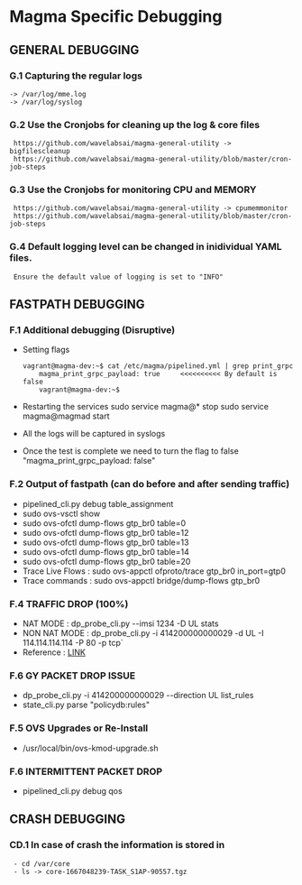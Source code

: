 # Magma Specific Debugging

## GENERAL DEBUGGING
### G.1 Capturing the regular logs
    -> /var/log/mme.log
    -> /var/log/syslog

### G.2 Use the Cronjobs for cleaning up the log & core files
     https://github.com/wavelabsai/magma-general-utility -> bigfilescleanup
     https://github.com/wavelabsai/magma-general-utility/blob/master/cron-job-steps
     
### G.3 Use the Cronjobs for monitoring CPU and MEMORY
     https://github.com/wavelabsai/magma-general-utility -> cpumemmonitor 
     https://github.com/wavelabsai/magma-general-utility/blob/master/cron-job-steps

### G.4 Default logging level can be changed in inidividual YAML files.
     Ensure the default value of logging is set to "INFO"

## FASTPATH DEBUGGING
### F.1 Additional debugging (Disruptive)
   - Setting flags
      ```
      vagrant@magma-dev:~$ cat /etc/magma/pipelined.yml | grep print_grpc
          magma_print_grpc_payload: true     <<<<<<<<<< By default is false
          vagrant@magma-dev:~$
       ```

   - Restarting the services
        sudo service magma@* stop
        sudo service magma@magmad start
      
   - All the logs will be captured in syslogs
      
   - Once the test is complete we need to turn the flag to false "magma_print_grpc_payload: false"
    
### F.2 Output of fastpath (can do before and after sending traffic)
   - pipelined_cli.py  debug table_assignment
   - sudo ovs-vsctl show
   - sudo ovs-ofctl dump-flows gtp_br0 table=0
   - sudo ovs-ofctl dump-flows gtp_br0 table=12
   - sudo ovs-ofctl dump-flows gtp_br0 table=13
   - sudo ovs-ofctl dump-flows gtp_br0 table=14
   - sudo ovs-ofctl dump-flows gtp_br0 table=20
   - Trace Live Flows :
        sudo ovs-appctl ofproto/trace gtp_br0 in_port=gtp0
   - Trace commands :
        sudo ovs-appctl bridge/dump-flows gtp_br0

### F.4 TRAFFIC DROP (100%)
   - NAT MODE : dp_probe_cli.py --imsi 1234 -D UL stats
   - NON NAT MODE : dp_probe_cli.py -i 414200000000029 -d UL -I 114.114.114.114 -P 80 -p tcp`
   - Reference : [LINK](https://github.com/magma/magma/blob/master/docs/readmes/howtos/troubleshooting/datapath_connectivity.md)

### F.6 GY PACKET DROP ISSUE
   - dp_probe_cli.py -i 414200000000029 --direction UL list_rules
   - state_cli.py parse "policydb:rules"
   
### F.5 OVS Upgrades or Re-Install
   - /usr/local/bin/ovs-kmod-upgrade.sh

### F.6 INTERMITTENT PACKET DROP
   - pipelined_cli.py debug qos

## CRASH DEBUGGING
### CD.1 In case of crash the information is stored in 
     - cd /var/core
     - ls -> core-1667048239-TASK_S1AP-90557.tgz

